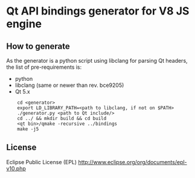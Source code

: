Qt API bindings generator for V8 JS engine
==========================================

How to generate
---------------

As the generator is a python script using libclang for parsing Qt headers, the list of pre-requirements is:
  * python
  * libclang (same or newer than rev. bce9205)
  * Qt 5.x
  
```
    cd <generator>
    export LD_LIBRARY_PATH=<path to libclang, if not on $PATH>
    ./generator.py <path to Qt include/>
    cd ../ && mkdir build && cd build
    <qt bin>/qmake -recursive ../bindings
    make -j5
```

License
-------

Eclipse Public License (EPL) http://www.eclipse.org/org/documents/epl-v10.php

